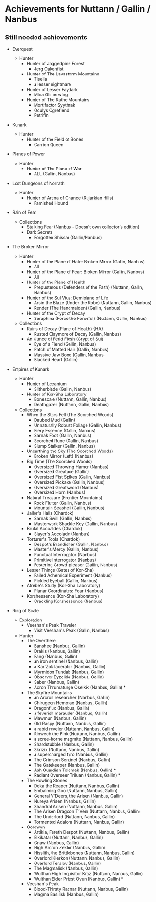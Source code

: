 # Achievements for Nuttann / Gallin / Nanbus

## Still needed achievements
- Everquest
  - Hunter
    - Hunter of Jaggedpine Forest
      - Jerg Oakenfist
    - Hunter of The Lavastorm Mountains
      - Tisella
      - a lesser nightmare
    - Hunter of Lesser Faydark
      - Mina Glimerwing
    - Hunter of The Rathe Mountains
      - Mortifactor Syythrak
      - Oculys Ogrefiend
      - Petrifin
- Kunark
  - Hunter
    - Hunter of the Field of Bones
      - Carrion Queen
- Planes of Power
  - Hunter
    - Hunter of The Plane of War
      - ALL (Gallin, Nanbus)
- Lost Dungeons of Norrath
  - Hunter
    - Hunter of Arena of Chance (Rujarkian Hills)
      - Famished Hound

- Rain of Fear
  - Collections
    - Stalking Fear (Nanbus - Doesn't own collector's edition)
    - Dark Secrets
      - Forgotten Shissar (Gallin/Nanbus)
- The Broken Mirror
  - Hunter
    - Hunter of the Plane of Hate: Broken Mirror (Gallin, Nanbus)
      - All
    - Hunter of the Plane of Fear: Broken Mirror (Gallin, Nanbus)
      - All
    - Hunter of the Plane of Health
      - Prepusterous (Defenders of the Faith) (Nuttann, Gallin, Nanbus)
    - Hunter of the Sul Vius: Demiplane of Life
      - Arsin the Blaze (Under the Robe) (Nuttann, Gallin, Nanbus)
      - Render (The Handmaiden) (Gallin, Nanbus)
    - Hunter of the Crypt of Decay
      - Seraphina (Force the Forceful) (Nuttann, Gallin, Nanbus)
  - Collections
    - Ruins of Decay (Plane of Health) {HA}
      - Rusted Claymore of Decay (Gallin, Nanbus)
    - An Ounce of Fetid Flesh (Crypt of Sul)
      - Eye of a Fiend (Gallin, Nanbus)
      - Patch of Matted Hair (Gallin, Nanbus)
      - Massive Jaw Bone (Gallin, Nanbus)
      - Blacked Heart (Gallin)
- Empires of Kunark
  - Hunter
    - Hunter of Lceanium
      - Slitherblade (Gallin, Nanbus)
    - Hunter of Kor-Sha Laboratory
      - Bonescale (Nuttann, Gallin, Nanbus)
      - Deathgazer (Nuttann, Gallin, Nanbus)
  - Collections
    - When the Stars Fell (The Scorched Woods)
      - Daubed Mud (Gallin)
      - Unnaturally Robust Foliage (Gallin, Nanbus)
      - Fiery Essence (Gallin, Nanbus)
      - Sarnak Foot (Gallin, Nanbus)
      - Scorched Rune (Gallin, Nanbus)
      - Slump Stalker (Gallin, Nanbus)
    - Unearthing the Sky (The Scorched Woods)
      - Broken Mirror (Left) (Nanbus)
    - Big Time (The Scorched Woods)
      - Oversized Throwing Hamer (Nanbus)
      - Oversized Greataxe (Gallin)
      - Oversized Fist Spikes (Gallin, Nanbus)
      - Oversized Pickaxe (Gallin, Nanbus)
      - Oversized Greatsword (Nanbus)
      - Oversized Horn (Nanbus)
    - Natural Treasure (Frontier Mountains)
      - Rock Flutter (Gallin, Nanbus)
      - Mountain Seashell (Gallin, Nanbus)
    - Jailor's Halls (Chardok)
      - Sarnak Swill (Gallin, Nanbus)
      - Masterwork Shackle Key (Gallin, Nanbus)
    - Brutal Accoaldes (Chardok)
      - Slayer's Accolade (Nanbus)
    - Torturer's Tools (Chardok)
      - Despot's Brandisher (Gallin, Nanbus)
      - Master's Mercy (Gallin, Nanbus)
      - Punctual Interrogator (Nanbus)
      - Primitive Interrogator (Nanbus)
      - Festering Crowd-pleaser (Gallin, Nanbus)
    - Lesser Things (Gates of Kor-Sha)
      - Failed Achemical Experiment (Nanbus)
      - Pickled Eyeball (Gallin, Nanbus)
    - Atrebe's Study (Kor-Sha Laboratory)
      - Planar Coordinates: Fear (Nanbus)
    - Korshessence (Kor-Sha Laboratory)
      - Crackling Korshessence (Nanbus)
- Ring of Scale
  - Exploration
    - Veeshan's Peak Traveler
      - Visit Veeshan's Peak (Gallin, Nanbus)
  - Hunter
    - The Overthere
      - Banshee (Nanbus, Gallin)
      - Drakis (Nanbus, Gallin)
      - Fang (Nanbus, Gallin)
      - an iron sentinel (Nanbus, Gallin)
      - a Kar'Zok lacerator (Nanbus, Gallin)
      - Myrmidon Tundak (Nanbus, Gallin)
      - Observer Eyzelkla (Nanbus, Gallin)
      - Saber (Nanbus, Gallin)
      - Acron Thrumaturge Oselkik (Nanbus, Gallin) *
    - The Skyfire Mountains
      - an Arcron researcher (Nanbus, Gallin)
      - Chirugeon Hemofax (Nanbus, Gallin)
      - Dragonflux (Nanbus, Gallin)
      - a feverish marauder (Nanbus, Gallin)
      - Mawmun (Nanbus, Gallin)
      - Old Raspy (Nuttann, Nanbus, Gallin)
      - a rabid reveler (Nuttann, Nanbus, Gallin)
      - Rinwech the Fink (Nuttann, Nanbus, Gallin)
      - a scree-borne magmite (Nuttann, Nanbus, Gallin)
      - Shardstubble (Nanbus, Gallin)
      - Skrizix (Nuttann, Nanbus, Gallin)
      - a supercharged tyro (Nanbus, Gallin)
      - The Crimson Sentinel (Nanbus, Gallin)
      - The Gatekeeper (Nanbus, Gallin)
      - Ash Guardian Tolemak (Nanbus, Gallin) *
      - Radiant Overseer Triluan (Nanbus, Gallin) *
    - The Howling Stones
      - Deka the Reaper (Nuttann, Nanbus, Gallin)
      - Embalming Goo (Nuttann, Nanbus, Gallin)
      - General V'Deers, the Arisen (Nanbus, Gallin)
      - Nureya Arisen (Nanbus, Gallin)
      - Shandral Arisen (Nuttann, Nanbus, Gallin)
      - The Arisen Dragoon T'Vem (Nuttann, Nanbus, Gallin)
      - The Underlord (Nuttann, Nanbus, Gallin)
      - Tormented Adalora (Nuttann, Nanbus, Gallin)
    - Gorowyn
      - Artikla, Fereth Despot (Nuttann, Nanbus, Gallin)
      - Elkikatar (Nuttann, Nanbus, Gallin)
      - Gnaw (Nanbus, Gallin)
      - High Arcron Zeklor (Nanbus, Gallin)
      - Hisslith, the Brittlebones (Nuttann, Nanbus, Gallin)
      - Overlord Klerkon (Nuttann, Nanbus, Gallin)
      - Overlord Teralov (Nanbus, Gallin)
      - The Magmalisk (Nanbus, Gallin)
      - Wulthan High Inquisitor Kraz (Nuttann, Nanbus, Gallin)
      - Wulthan Elder Priest Ovun (Nanbus, Gallin) *
    - Veeshan's Peak
      - Blood-Thirsty Racnar (Nuttann, Nanbus, Gallin)
      - Magma Basilisk (Nanbus, Gallin)
